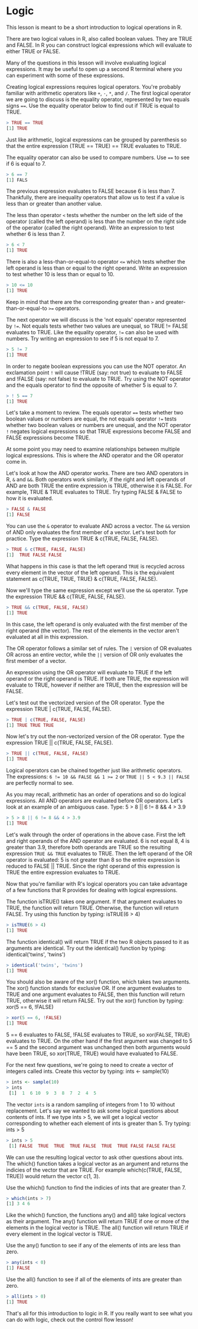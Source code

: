 # Logic

This lesson is meant to be a short introduction to logical operations in R.

There are two logical values in R, also called boolean values. They are TRUE and FALSE. In R you can construct logical expressions which will evaluate to either TRUE or FALSE.

Many of the questions in this lesson will involve evaluating logical expressions. It may be useful to open up a second R terminal where you can experiment with some of these expressions.

Creating logical expressions requires logical operators. You're probably familiar with arithmetic operators like `+`, `-`, `*`, and `/`. The first logical operator we are going to discuss is the equality operator, represented by two equals signs `==`. Use the equality operator below to find out if TRUE is equal to TRUE.

```R
> TRUE == TRUE
[1] TRUE
```

Just like arithmetic, logical expressions can be grouped by parenthesis so that the entire expression (TRUE == TRUE) == TRUE evaluates to TRUE.

The equality operator can also be used to compare numbers. Use `==` to see if 6 is equal to 7.

```R
> 6 == 7
[1] FALS
```
The previous expression evaluates to FALSE because 6 is less than 7. Thankfully, there are inequality operators that allow us to test if a value is less than or greater than another value.

The less than operator `<` tests whether the number on the left side of the operator (called the left operand) is less than the number on the right side of the operator (called the right operand). Write an expression to test whether 6 is less than 7.

```R
> 6 < 7
[1] TRUE
```

There is also a less-than-or-equal-to operator `<=` which tests whether the left operand is less than or equal to the right operand. Write an expression to test whether 10 is less than or equal to 10.

```R
> 10 <= 10
[1] TRUE
```

Keep in mind that there are the corresponding greater than `>` and greater-than-or-equal-to `>=` operators.

The next operator we will discuss is the 'not equals' operator represented by `!=`. Not equals tests whether two values are unequal, so TRUE != FALSE evaluates to TRUE. Like the equality operator, `!=` can also be used with numbers. Try writing an expression to see if 5 is not equal to 7.

```R
> 5 != 7
[1] TRUE
```

In order to negate boolean expressions you can use the NOT operator. An exclamation point `!` will cause !TRUE (say: not true) to evaluate to FALSE and !FALSE (say: not false) to evaluate to TRUE. Try using the NOT operator and the equals operator to find the opposite of whether 5 is equal to 7.

```R
> ! 5 == 7
[1] TRUE
```

Let's take a moment to review. The equals operator `==` tests whether two boolean values or numbers are equal, the not equals operator `!=` tests whether two boolean values or numbers are unequal, and the NOT operator `!` negates logical expressions so that TRUE expressions become FALSE and FALSE expressions become TRUE.

At some point you may need to examine relationships between multiple logical expressions. This is where the AND operator and the OR operator come in.

Let's look at how the AND operator works. There are two AND operators in R, `&` and `&&`. Both operators work similarly, if the right and left operands of AND are both TRUE the entire expression is TRUE, otherwise it is FALSE. For example, TRUE & TRUE evaluates to TRUE. Try typing FALSE & FALSE to how it is evaluated.

```R
> FALSE & FALSE
[1] FALSE
```

You can use the `&` operator to evaluate AND across a vector. The `&&` version of AND only evaluates the first member of a vector. Let's test both for practice. Type the expression TRUE & c(TRUE, FALSE, FALSE).

```R
> TRUE & c(TRUE, FALSE, FALSE)
[1]  TRUE FALSE FALSE
```

What happens in this case is that the left operand `TRUE` is recycled across every element in the vector of the left operand. This is the equivalent statement as c(TRUE, TRUE, TRUE) & c(TRUE, FALSE, FALSE).

Now we'll type the same expression except we'll use the `&&` operator. Type the expression TRUE && c(TRUE, FALSE, FALSE).

```R
> TRUE && c(TRUE, FALSE, FALSE)
[1] TRUE
```

In this case, the left operand is only evaluated with the first member of the right operand (the vector). The rest of the elements in the vector aren't evaluated at all in this expression.

The OR operator follows a similar set of rules. The `|` version of OR evaluates OR across an entire vector, while the `||` version of OR only evaluates the first member of a vector.

An expression using the OR operator will evaluate to TRUE if the left operand or the right operand is TRUE. If both are TRUE, the expression will evaluate to TRUE, however if neither are TRUE, then the expression will be FALSE.

Let's test out the vectorized version of the OR operator. Type the expression TRUE | c(TRUE, FALSE, FALSE).

```R
> TRUE | c(TRUE, FALSE, FALSE)
[1] TRUE TRUE TRUE
```

Now let's try out the non-vectorized version of the OR operator. Type the expression TRUE || c(TRUE, FALSE, FALSE).

```R
> TRUE || c(TRUE, FALSE, FALSE)
[1] TRUE
```

Logical operators can be chained together just like arithmetic operators. The expressions: `6 != 10 && FALSE && 1 >= 2` or `TRUE || 5 < 9.3 || FALSE` are perfectly normal to see.

As you may recall, arithmetic has an order of operations and so do logical expressions. All AND operators are evaluated before OR operators. Let's look at an example of an ambiguous case. Type: 5 > 8 || 6 != 8 && 4 > 3.9

```R
> 5 > 8 || 6 != 8 && 4 > 3.9
[1] TRUE
```

Let's walk through the order of operations in the above case. First the left and right operands of the AND operator are evaluated. 6 is not equal 8, 4 is greater than 3.9, therefore both operands are TRUE so the resulting expression `TRUE && TRUE` evaluates to TRUE. Then the left operand of the OR operator is evaluated: 5 is not greater than 8 so the entire expression is reduced to FALSE || TRUE. Since the right operand of this expression is TRUE the entire expression evaluates to TRUE.

Now that you're familiar with R's logical operators you can take advantage of a few functions that R provides for dealing with logical expressions.

The function isTRUE() takes one argument. If that argument evaluates to TRUE, the function will return TRUE. Otherwise, the function will return FALSE. Try using this function by typing: isTRUE(6 > 4)

```R
> isTRUE(6 > 4)
[1] TRUE
```

The function identical() will return TRUE if the two R objects passed to it as arguments are identical. Try out the identical() function by typing: identical('twins', 'twins')

```R
> identical('twins', 'twins')
[1] TRUE
```

You should also be aware of the xor() function, which takes two arguments. The xor() function stands for exclusive OR. If one argument evaluates to TRUE and one argument evaluates to FALSE, then this function will return TRUE, otherwise it will return FALSE. Try out the xor() function by typing: xor(5 == 6, !FALSE)

```R
> xor(5 == 6, !FALSE)
[1] TRUE
```

5 == 6 evaluates to FALSE, !FALSE evaluates to TRUE, so xor(FALSE, TRUE) evaluates to TRUE. On the other hand if the first argument was changed to 5 == 5 and the second argument was unchanged then both arguments would have been TRUE, so xor(TRUE, TRUE) would have evaluated to FALSE.

For the next few questions, we're going to need to create a vector of integers called ints. Create this vector by typing: ints <- sample(10)

```R
> ints <- sample(10)
> ints
 [1]  1  6 10  9  3  8  7  2  4  5
```

The vector `ints` is a random sampling of integers from 1 to 10 without replacement. Let's say we wanted to ask some logical questions about contents of ints. If we type ints > 5, we will get a logical vector corresponding to whether each element of ints is greater than 5. Try typing: ints > 5

```R
> ints > 5
 [1] FALSE  TRUE  TRUE  TRUE FALSE  TRUE  TRUE FALSE FALSE FALSE
```

We can use the resulting logical vector to ask other questions about ints. The which() function takes a logical vector as an argument and returns the indicies of the vector that are TRUE. For example which(c(TRUE, FALSE, TRUE)) would return the vector c(1, 3).

Use the which() function to find the indicies of ints that are greater than 7.

```R
> which(ints > 7)
[1] 3 4 6
```

Like the which() function, the functions any() and all() take logical vectors as their argument. The any() function will return TRUE if one or more of the elements in the logical vector is TRUE. The all() function will return TRUE if every element in the logical vector is TRUE.

Use the any() function to see if any of the elements of ints are less than zero.

```R
> any(ints < 0)
[1] FALSE
```

Use the all() function to see if all of the elements of ints are greater than zero.

```R
> all(ints > 0)
[1] TRUE
```

That's all for this introduction to logic in R. If you really want to see what you can do with logic, check out the control flow lesson!
